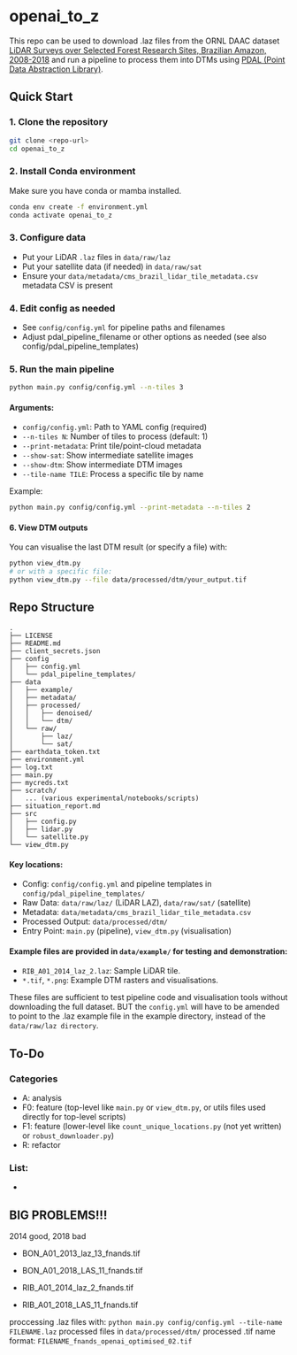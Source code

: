 # openai_to_z

This repo can be used to download .laz files from the ORNL DAAC dataset [LiDAR Surveys over Selected Forest Research Sites, Brazilian Amazon, 2008-2018](https://daac.ornl.gov/CMS/guides/LiDAR_Forest_Inventory_Brazil.html) and run a pipeline to process them into DTMs using [PDAL (Point Data Abstraction Library)](https://pdal.io/en/stable/).

## Quick Start

### 1. Clone the repository

```bash
git clone <repo-url>
cd openai_to_z
```

### 2. Install Conda environment

Make sure you have conda or mamba installed.

```bash
conda env create -f environment.yml
conda activate openai_to_z
```

### 3. Configure data

- Put your LiDAR `.laz` files in `data/raw/laz`
- Put your satellite data (if needed) in `data/raw/sat`
- Ensure your `data/metadata/cms_brazil_lidar_tile_metadata.csv` metadata CSV is present

### 4. Edit config as needed

- See `config/config.yml` for pipeline paths and filenames
- Adjust pdal_pipeline_filename or other options as needed (see also config/pdal_pipeline_templates)

### 5. Run the main pipeline

```bash
python main.py config/config.yml --n-tiles 3
```

#### Arguments:

- `config/config.yml`: Path to YAML config (required)
- `--n-tiles N`: Number of tiles to process (default: 1)
- `--print-metadata`: Print tile/point-cloud metadata
- `--show-sat`: Show intermediate satellite images
- `--show-dtm`: Show intermediate DTM images
- `--tile-name TILE`: Process a specific tile by name

Example:

```bash
python main.py config/config.yml --print-metadata --n-tiles 2
```

#### 6. View DTM outputs

You can visualise the last DTM result (or specify a file) with:

```bash
python view_dtm.py
# or with a specific file:
python view_dtm.py --file data/processed/dtm/your_output.tif
```

## Repo Structure

```text
.
├── LICENSE
├── README.md
├── client_secrets.json
├── config
│   ├── config.yml
│   └── pdal_pipeline_templates/
├── data
│   ├── example/
│   ├── metadata/
│   ├── processed/
│   │   ├── denoised/
│   │   └── dtm/
│   └── raw/
│       ├── laz/
│       └── sat/
├── earthdata_token.txt
├── environment.yml
├── log.txt
├── main.py
├── mycreds.txt
├── scratch/
│   ... (various experimental/notebooks/scripts)
├── situation_report.md
├── src
│   ├── config.py
│   ├── lidar.py
│   └── satellite.py
└── view_dtm.py
```

#### Key locations:

- Config: `config/config.yml` and pipeline templates in `config/pdal_pipeline_templates/`
- Raw Data: `data/raw/laz/` (LiDAR LAZ), `data/raw/sat/` (satellite)
- Metadata: `data/metadata/cms_brazil_lidar_tile_metadata.csv`
- Processed Output: `data/processed/dtm/`
- Entry Point: `main.py` (pipeline), `view_dtm.py` (visualisation)

#### Example files are provided in `data/example/` for testing and demonstration:

- `RIB_A01_2014_laz_2.laz`: Sample LiDAR tile.
- `*.tif`, `*.png`: Example DTM rasters and visualisations.

These files are sufficient to test pipeline code and visualisation tools without downloading the full dataset. BUT the `config.yml` will have to be amended to point to the .laz example file in the example directory, instead of the `data/raw/laz directory`.

## To-Do

### Categories

- A: analysis
- F0: feature (top-level like `main.py` or `view_dtm.py`, or utils files used directly for top-level scripts)
- F1: feature (lower-level like `count_unique_locations.py` (not yet written) or `robust_downloader.py`)
- R: refactor

### List:

-

## BIG PROBLEMS!!!

2014 good, 2018 bad

- BON_A01_2013_laz_13_fnands.tif
- BON_A01_2018_LAS_11_fnands.tif

- RIB_A01_2014_laz_2_fnands.tif
- RIB_A01_2018_LAS_11_fnands.tif

proccessing .laz files with: `python main.py config/config.yml --tile-name FILENAME.laz`
processed files in `data/processed/dtm/`
processed .tif name format: `FILENAME_fnands_openai_optimised_02.tif`
